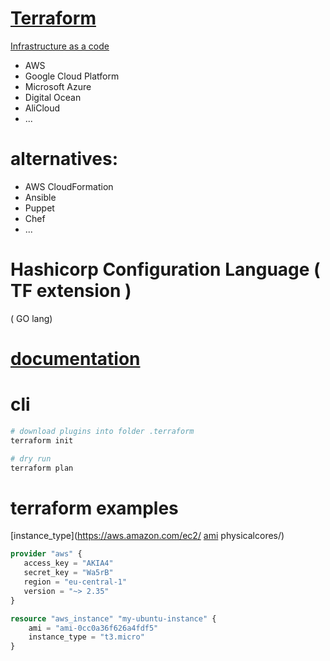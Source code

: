 # [Terraform](terraform.io)  
[Infrastructure as a code](https://www.terraform.io/docs/providers/type/major-index.html)  
* AWS
* Google Cloud Platform
* Microsoft Azure
* Digital Ocean
* AliCloud
* ...

# alternatives:
* AWS CloudFormation
* Ansible
* Puppet
* Chef
* ...

# Hashicorp Configuration Language ( TF extension )  
( GO lang)  

# [documentation](https://www.terraform.io/docs/index.html)

# cli
```sh
# download plugins into folder .terraform
terraform init 

# dry run
terraform plan
```

# terraform examples
[instance_type](https://aws.amazon.com/ec2/
[ami](https://eu-central-1.console.aws.amazon.com/ec2/v2/home?region=eu-central-1#LaunchInstanceWizard:)
physicalcores/)
```terraform
provider "aws" {
   access_key = "AKIA4"
   secret_key = "Wa5rB"
   region = "eu-central-1"
   version = "~> 2.35"
}

resource "aws_instance" "my-ubuntu-instance" {
    ami = "ami-0cc0a36f626a4fdf5"
    instance_type = "t3.micro"
}

```
